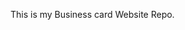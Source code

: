 This is my Business card Website Repo.
  

<!---
abrshamaya/abrshamaya is a ✨ special ✨ repository because its `README.md` (this file) appears on your GitHub profile.
You can click the Preview link to take a look at your changes.
--->

